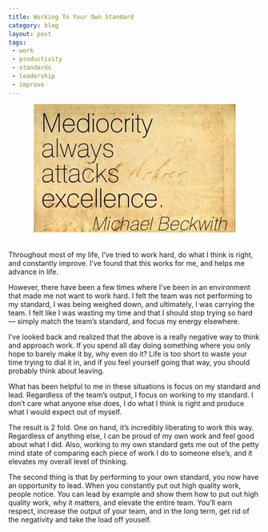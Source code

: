 ```yaml
---
title: Working To Your Own Standard
category: blog
layout: post
tags:
 - work
 - productivity
 - standards
 - leadership
 - improve
---
```


<p align="center">
  <img src="/images/mediocrity.png" />
</p>

Throughout most of my life, I’ve tried to work hard, do what I think is right, and constantly improve. I’ve found that this works for me, and helps me advance in life. 

However, there have been a few times where I’ve been in an environment that made me not want to work hard. I felt the team was not performing to my standard, I was being weighed down, and ultimately, I was carrying the team. I felt like I was wasting my time and that I should stop trying so hard — simply match the team’s standard, and focus my energy elsewhere.

I’ve looked back and realized that the above is a really negative way to think and approach work. If you spend all day doing something where you only hope to barely make it by, why even do it? Life is too short to waste your time trying to dial it in, and if you feel yourself going that way, you should probably think about leaving.

What has been helpful to me in these situations is focus on my standard and lead. Regardless of the team’s output, I focus on working to my standard. I don’t care what anyone else does, I do what I think is right and produce what I would expect out of myself.

The result is 2 fold. One on hand, it’s incredibly liberating to work this way. Regardless of anything else, I can be proud of my own work and feel good about what I did. Also, working to my own standard gets me out of the petty mind state of comparing each piece of work I do to someone else’s, and it elevates my overall level of thinking.

The second thing is that by performing to your own standard, you now have an opportunity to lead. When you constantly put out high quality work, people notice. You can lead by example and show them how to put out high quality work, why it matters, and elevate the entire team. You’ll earn respect, increase the output of your team, and in the long term, get rid of the negativity and take the load off youself. 